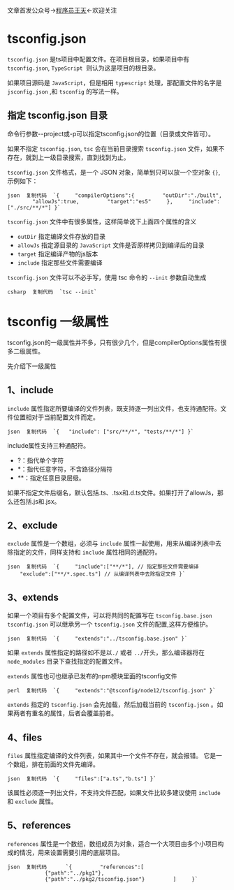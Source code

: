文章首发公众号→[程序员王天](https://link.juejin.cn?target=https%3A%2F%2Flink.zhihu.com%2F%3Ftarget%3Dhttps%253A%2F%2Fimg-cdn.dslcv.com%2Fwt_gzh.png "https://link.zhihu.com/?target=https%3A//img-cdn.dslcv.com/wt_gzh.png")←欢迎关注

# tsconfig.json

`tsconfig.json` 是ts项目中配置文件。在项目根目录，如果项目中有 `tsconfig.json`, `TypeScript`  则认为这是项目的根目录。

如果项目源码是 `JavaScript`，但是相用 `typescript` 处理，那配置文件的名字是`jsconfig.json` ,和 `tsconfig` 的写法一样。

## 指定 tsconfig.json 目录

命令行参数--project或-p可以指定tsconfig.json的位置（目录或文件皆可）。

如果不指定 `tsconfig.json`, `tsc` 会在当前目录搜索 `tsconfig.json` 文件，如果不存在，就到上一级目录搜索，直到找到为止。

`tsconfig.json` 文件格式，是一个 JSON 对象，简单到只可以放一个空对象 `{}`, 示例如下：

`` json  复制代码  `{     "compilerOptions":{         "outDir":"./built",         "allowJs":true,         "target":"es5"     },     "include":["./src/**/*"] }` ``

`tsconfig.json` 文件中有很多属性，这样简单说下上面四个属性的含义

- `outDir` 指定编译文件存放的目录
- `allowJs` 指定源目录的 `JavaScript` 文件是否原样拷贝到编译后的目录
- `target` 指定编译产物的js版本
- `include` 指定那些文件需要编译

`tsconfig.json` 文件可以不必手写，使用 tsc 命令的 `--init` 参数自动生成

`` csharp  复制代码  `tsc --init` ``

# tsconfig 一级属性

tsconfig.json的一级属性并不多，只有很少几个，但是compilerOptions属性有很多二级属性。

先介绍下一级属性

## 1、include

`include` 属性指定所要编译的文件列表，既支持逐一列出文件，也支持通配符。文件位置相对于当前配置文件而定。

`` json  复制代码  `{   "include": ["src/**/*", "tests/**/*"] }` ``

include属性支持三种通配符。

- ?：指代单个字符
- *：指代任意字符，不含路径分隔符
- **：指定任意目录层级。

如果不指定文件后缀名，默认包括.ts、.tsx和.d.ts文件。如果打开了allowJs，那么还包括.js和.jsx。

## 2、exclude

`exclude` 属性是一个数组，必须与 `include` 属性一起使用，用来从编译列表中去除指定的文件，同样支持和 `include` 属性相同的通配符。

`` json  复制代码  `{     "include":["**/*"], // 指定那些文件需要编译     "exclude":["**/*.spec.ts"] // 从编译列表中去除指定文件 }` ``

## 3、extends

如果一个项目有多个配置文件，可以将共同的配置写在 `tsconfig.base.json` `tsconfig.json` 可以继承另一个 `tsconfig.json` 文件的配置,这样方便维护。

`` json  复制代码  `{     "extends":"../tsconfig.base.json" }` ``

如果 `extends` 属性指定的路径如不是以`./` 或者 `../`开头，那么编译器将在`node_modules` 目录下查找指定的配置文件。

`extends` 属性也可也继承已发布的npm模块里面的tsconfig文件

`` perl  复制代码  `{     "extends":"@tsconfig/node12/tsconfig.json" }` ``

`extends` 指定的 `tsconfig.json` 会先加载，然后加载当前的 `tsconfig.json` 。如果两者有重名的属性，后者会覆盖前者。

## 4、files

`files` 属性指定编译的文件列表，如果其中一个文件不存在，就会报错。 它是一个数组，排在前面的文件先编译。

`` json  复制代码  `{     "files":["a.ts","b.ts"] }` ``

该属性必须逐一列出文件，不支持文件匹配，如果文件比较多建议使用 `include` 和 `exclude` 属性。

## 5、references

`references` 属性是一个数组，数组成员为对象，适合一个大项目由多个小项目构成的情况，用来设置需要引用的底层项目。

`` json  复制代码      `{         "references":[             {"path":"../pkg1"},             {"path":"../pkg2/tsconfig.json"}         ]     }` ``